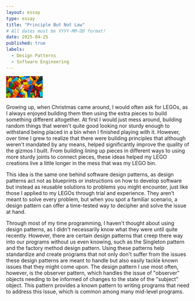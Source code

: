 ```yaml
---
layout: essay
type: essay
title: "Principle But Not Law"
# All dates must be YYYY-MM-DD format!
date: 2025-04-25
published: true
labels:
  - Design Patterns
  - Software Engineering
---
```


<img width="100px" class="rounded float-start pe-4" src="../img/s-l1200.jpg">

Growing up, when Christmas came around, I would often ask for LEGOs, as I always enjoyed building them then using the extra pieces to build something different altogether. At first I would just mess around, building random things that weren't quite good looking nor sturdy enough to withstand being placed in a bin when I finished playing with it. However, over time I grew to realize that there were building principles that although weren't mandated by any means, helped significantly improve the quality of the gizmos I built. From building lining up pieces in different ways to using more sturdy joints to connect pieces, these ideas helped my LEGO creations live a little longer in the mess that was my LEGO bin.

This idea is the same one behind software design patterns, as design patterns act not as blueprints or instructions on how to develop software but instead as reusable solutions to problems you might encounter, just like those I applied to my LEGOs through trial and experience. They aren’t meant to solve every problem, but when you spot a familiar scenario, a design pattern can offer a time-tested way to decipher and solve the issue at hand.

Through most of my time programming, I haven't thought about using design patterns, as I didn't necessarily know what they were until quite recently. However, there are certain design patterns that creep there way into our programs without us even knowing, such as the Singleton pattern and the factory method design pattern. Using these patterns help standardize and create programs that not only don't suffer from the issues these design patterns are meant to handle but also easily tackle known issues that they might come upon. The design pattern I use most often, however, is the observer pattern, which handles the issue of "observer" objects needing to be informed of changes to the state of the "subject" object. This pattern provides a known pattern to writing programs that need to address this issue, which is common among many mid-level programs.
